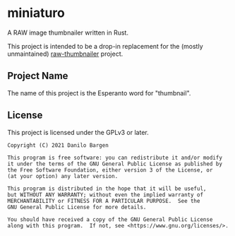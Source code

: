 # miniaturo

A RAW image thumbnailer written in Rust.

This project is intended to be a drop-in replacement for the (mostly
unmaintained) [raw-thumbnailer] project.

[raw-thumbnailer]: https://libopenraw.freedesktop.org/raw-thumbnailer/

## Project Name

The name of this project is the Esperanto word for "thumbnail".

## License

This project is licensed under the GPLv3 or later.

    Copyright (C) 2021 Danilo Bargen
    
    This program is free software: you can redistribute it and/or modify
    it under the terms of the GNU General Public License as published by
    the Free Software Foundation, either version 3 of the License, or
    (at your option) any later version.
    
    This program is distributed in the hope that it will be useful,
    but WITHOUT ANY WARRANTY; without even the implied warranty of
    MERCHANTABILITY or FITNESS FOR A PARTICULAR PURPOSE.  See the
    GNU General Public License for more details.
    
    You should have received a copy of the GNU General Public License
    along with this program.  If not, see <https://www.gnu.org/licenses/>.
